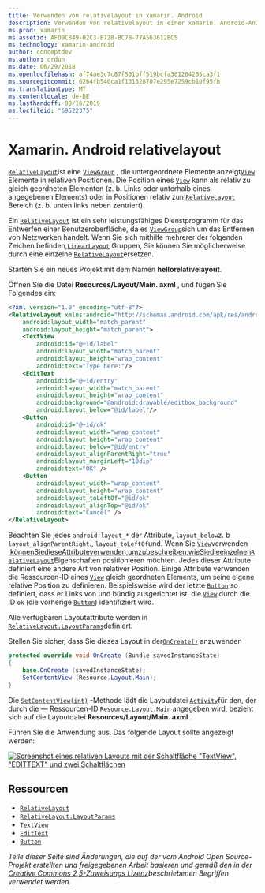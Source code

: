 ```yaml
---
title: Verwenden von relativelayout in xamarin. Android
description: Verwenden von relativelayout in einer xamarin. Android-Anwendung
ms.prod: xamarin
ms.assetid: AFD9C849-02C3-E728-BC78-77A563612BC5
ms.technology: xamarin-android
author: conceptdev
ms.author: crdun
ms.date: 06/29/2018
ms.openlocfilehash: af74ae3c7c87f501bff519bcfa361264205ca3f1
ms.sourcegitcommit: 6264fb540ca1f131328707e295e7259cb10f95fb
ms.translationtype: MT
ms.contentlocale: de-DE
ms.lasthandoff: 08/16/2019
ms.locfileid: "69522375"
---
```

# <a name="xamarinandroid-relativelayout"></a>Xamarin. Android relativelayout

[`RelativeLayout`](xref:Android.Widget.RelativeLayout)ist eine [`ViewGroup`](xref:Android.Views.ViewGroup) , die untergeordnete Elemente anzeigt[`View`](xref:Android.Views.View)
Elemente in relativen Positionen. Die Position eines [`View`](xref:Android.Views.View) kann als relativ zu gleich geordneten Elementen (z. b. Links oder unterhalb eines angegebenen Elements) oder in Positionen relativ zum[`RelativeLayout`](xref:Android.Widget.RelativeLayout)
Bereich (z. b. unten links neben zentriert).

Ein [`RelativeLayout`](xref:Android.Widget.RelativeLayout) ist ein sehr leistungsfähiges Dienstprogramm für das Entwerfen einer Benutzeroberfläche, da es [`ViewGroup`](xref:Android.Views.ViewGroup)sich um das Entfernen von Netzwerken handelt. Wenn Sie sich mithilfe mehrerer der folgenden Zeichen befinden,[`LinearLayout`](xref:Android.Widget.LinearLayout)
Gruppen, Sie können Sie möglicherweise durch eine einzelne [`RelativeLayout`](xref:Android.Widget.RelativeLayout)ersetzen.

Starten Sie ein neues Projekt mit dem Namen **hellorelativelayout**.

Öffnen Sie die Datei **Resources/Layout/Main. axml** , und fügen Sie Folgendes ein:

```xml
<?xml version="1.0" encoding="utf-8"?>
<RelativeLayout xmlns:android="http://schemas.android.com/apk/res/android"
    android:layout_width="match_parent"
    android:layout_height="match_parent">
    <TextView
        android:id="@+id/label"
        android:layout_width="match_parent"
        android:layout_height="wrap_content"
        android:text="Type here:"/>
    <EditText
        android:id="@+id/entry"
        android:layout_width="match_parent"
        android:layout_height="wrap_content"
        android:background="@android:drawable/editbox_background"
        android:layout_below="@id/label"/>
    <Button
        android:id="@+id/ok"
        android:layout_width="wrap_content"
        android:layout_height="wrap_content"
        android:layout_below="@id/entry"
        android:layout_alignParentRight="true"
        android:layout_marginLeft="10dip"
        android:text="OK" />
    <Button
        android:layout_width="wrap_content"
        android:layout_height="wrap_content"
        android:layout_toLeftOf="@id/ok"
        android:layout_alignTop="@id/ok"
        android:text="Cancel" />
</RelativeLayout>
```

Beachten Sie jedes `android:layout_*` der Attribute, `layout_below`z. b `layout_alignParentRight`., `layout_toLeftOf`und.
Wenn Sie [`View`](xref:Android.Views.View)verwenden [,könnenSiedieseAttributeverwenden,umzubeschreiben,wieSiedieeinzelnen`RelativeLayout`](xref:Android.Widget.RelativeLayout)Eigenschaften positionieren möchten. Jedes dieser Attribute definiert eine andere Art von relativer Position. Einige Attribute verwenden die Ressourcen-ID eines [`View`](xref:Android.Views.View) gleich geordneten Elements, um seine eigene relative Position zu definieren. Beispielsweise wird der letzte [`Button`](xref:Android.Widget.Button) so definiert, dass er Links von und bündig ausgerichtet ist, die [`View`](xref:Android.Views.View) durch die ID `ok` (die vorherige [`Button`](xref:Android.Widget.Button)) identifiziert wird.

Alle verfügbaren Layoutattribute werden in [`RelativeLayout.LayoutParams`](xref:Android.Widget.RelativeLayout.LayoutParams)definiert.

Stellen Sie sicher, dass Sie dieses Layout in der[`OnCreate()`](xref:Android.App.Activity.OnCreate*)
anzuwenden

```csharp
protected override void OnCreate (Bundle savedInstanceState)
{
    base.OnCreate (savedInstanceState);
    SetContentView (Resource.Layout.Main);
}
```

Die [`SetContentView(int)`](xref:Android.App.Activity.SetContentView*) -Methode lädt die Layoutdatei [`Activity`](xref:Android.App.Activity)für den, der durch die &mdash; Ressourcen-ID `Resource.Layout.Main` angegeben wird, bezieht sich auf die Layoutdatei **Resources/Layout/Main. axml** .

Führen Sie die Anwendung aus. Das folgende Layout sollte angezeigt werden:

[![Screenshot eines relativen Layouts mit der Schaltfläche "TextView", "EDITTEXT" und zwei Schaltflächen](relative-layout-images/helloviews2.png)](relative-layout-images/helloviews2.png#lightbox)

## <a name="resources"></a>Ressourcen

- [`RelativeLayout`](xref:Android.Widget.RelativeLayout)
- [`RelativeLayout.LayoutParams`](xref:Android.Widget.RelativeLayout.LayoutParams)
- [`TextView`](xref:Android.Widget.TextView)
- [`EditText`](xref:Android.Widget.EditText)
- [`Button`](xref:Android.Widget.Button)

_Teile dieser Seite sind Änderungen, die auf der vom Android Open Source-Projekt erstellten und freigegebenen Arbeit basieren und gemäß den in der [Creative Commons 2,5-Zuweisungs Lizenz](http://creativecommons.org/licenses/by/2.5/)beschriebenen Begriffen verwendet werden._
